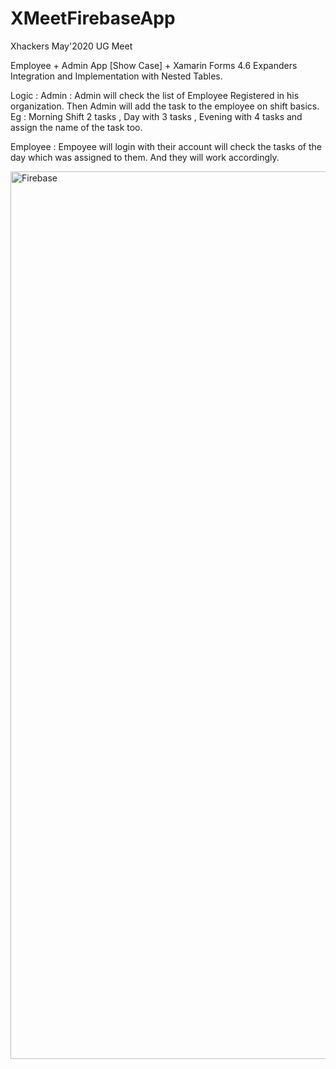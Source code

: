 # XMeetFirebaseApp
Xhackers May'2020 UG Meet


Employee + Admin App [Show Case] + Xamarin Forms 4.6 Expanders Integration and Implementation with Nested Tables. 

Logic : 
Admin : Admin will check the list of Employee Registered in his organization. Then Admin will add the task to the employee on shift basics. Eg : Morning Shift 2 tasks , Day with 3 tasks , Evening with 4 tasks and assign the name of the task too.  

Employee : Empoyee will login with their account will check the tasks of the day which was assigned to them. And they will work accordingly. 




<img width="1420" alt="Firebase" src="https://user-images.githubusercontent.com/55045516/82686251-43c03c80-9c75-11ea-8cf6-a36458aa4a4c.png">
